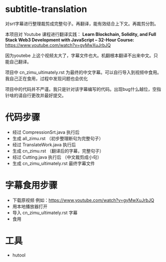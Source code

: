# subtitle-translation

对srt字幕进行整理裁剪成完整句子。再翻译，能有效结合上下文。再裁剪分割。

本项目对 Youtube 课程进行翻译实践：
**Learn Blockchain, Solidity, and Full Stack Web3 Development with JavaScript – 32-Hour Course:**
https://www.youtube.com/watch?v=gyMwXuJrbJQ

因为youtebe 上这个视频太大了，字幕文件也大。机翻根本翻译不出来中文。只能自己翻译。

项目中 cn_zimu_ultimately.rst 为最终的中文字幕。可以自行导入到视频中食用。我自己正在食用，过程中发现问题也会优化

项目中的代码并不严谨。我只是针对该字幕编写的代码。出现bug什么越位，空指针啥的请自行更改并最好提交。

# 代码步骤

* 经过 CompressionSrt.java 执行后
* 生成 all_zimu.rst （初步整理断句为完整句子）
* 经过 TranslateWork.java 执行后
* 生成 cn_zimu.rst （翻译后的字幕，完整句子）
* 经过 Cutting.java 执行后 （中文裁剪成小句）
* 生成 cn_zimu_ultimately.rst 最终字幕文件

# 字幕食用步骤
* 下载原视频 例如：https://www.youtube.com/watch?v=gyMwXuJrbJQ
* 用本地播放器打开
* 导入 cn_zimu_ultimately.rst 字幕
* 食用

# 工具
* hutool
